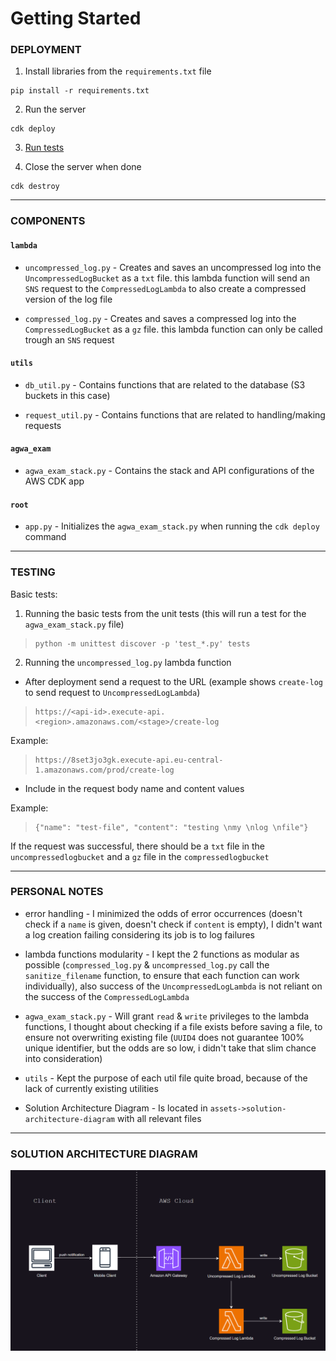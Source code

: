 # Getting Started

### DEPLOYMENT

1. Install libraries from the `requirements.txt` file

```
pip install -r requirements.txt
```

2. Run the server

```
cdk deploy
```

3. [Run tests](#testing)

4. Close the server when done

```
cdk destroy
```

---

### COMPONENTS

#### `lambda`

- `uncompressed_log.py` - Creates and saves an uncompressed log into the `UncompressedLogBucket` as a `txt` file. this lambda function will send an `SNS` request to the `CompressedLogLambda` to also create a compressed version of the log file

- `compressed_log.py` - Creates and saves a compressed log into the `CompressedLogBucket` as a `gz` file. this lambda function can only be called trough an `SNS` request

#### `utils`

- `db_util.py` - Contains functions that are related to the database (S3 buckets in this case)

- `request_util.py` - Contains functions that are related to handling/making requests

#### `agwa_exam`

- `agwa_exam_stack.py` - Contains the stack and API configurations of the AWS CDK app

#### `root`

- `app.py` - Initializes the `agwa_exam_stack.py` when running the `cdk deploy` command

---

### TESTING

Basic tests:

1. Running the basic tests from the unit tests (this will run a test for the `agwa_exam_stack.py` file)

> ```
> python -m unittest discover -p 'test_*.py' tests
> ```

2. Running the `uncompressed_log.py` lambda function

- After deployment send a request to the URL (example shows `create-log` to send request to `UncompressedLogLambda`)

> ```
> https://<api-id>.execute-api.<region>.amazonaws.com/<stage>/create-log
> ```

Example:

> ```
> https://8set3jo3gk.execute-api.eu-central-1.amazonaws.com/prod/create-log
> ```

- Include in the request body name and content values

Example:

> ```
> {"name": "test-file", "content": "testing \nmy \nlog \nfile"}
> ```

If the request was successful, there should be a `txt` file in the `uncompressedlogbucket` and a `gz` file in the `compressedlogbucket`

---

### PERSONAL NOTES

- error handling - I minimized the odds of error occurrences (doesn't check if a `name` is given, doesn't check if `content` is empty), I didn't want a log creation failing considering its job is to log failures

- lambda functions modularity - I kept the 2 functions as modular as possible (`compressed_log.py` & `uncompressed_log.py` call the `sanitize_filename` function, to ensure that each function can work individually), also success of the `UncompressedLogLambda` is not reliant on the success of the `CompressedLogLambda`

- `agwa_exam_stack.py` - Will grant `read` & `write` privileges to the lambda functions, I thought about checking if a file exists before saving a file, to ensure not overwriting existing file (`UUID4` does not guarantee 100% unique identifier, but the odds are so low, i didn't take that slim chance into consideration)

- `utils` - Kept the purpose of each util file quite broad, because of the lack of currently existing utilities

- Solution Architecture Diagram - Is located in `assets->solution-architecture-diagram` with all relevant files

---

### SOLUTION ARCHITECTURE DIAGRAM

![Solution Architecture Diagram](assets/solution-architecture-diagram/Solution%20Architecture%20Diagram.png)
